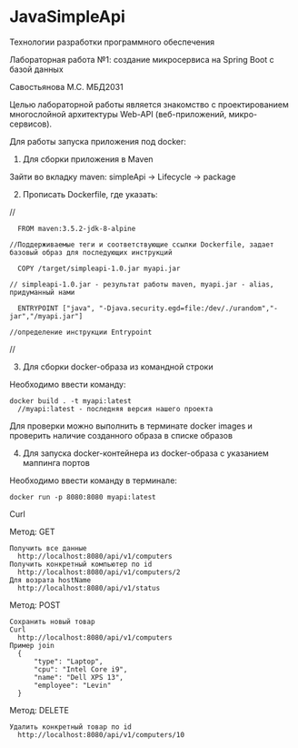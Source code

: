 # JavaSimpleApi
Технологии разработки программного обеспечения

Лабораторная работа №1: создание микросервиса на Spring Boot с базой данных

Савостьянова М.С. МБД2031

Целью лабораторной работы является знакомство с проектированием многослойной архитектуры Web-API (веб-приложений, микро-сервисов).


Для работы запуска приложения под docker:



1. Для сборки приложения в Maven

Зайти во вкладку maven: simpleApi -> Lifecycle -> package
  
2. Прописать Dockerfile, где указать:

//

      FROM maven:3.5.2-jdk-8-alpine
      
    //Поддерживаемые теги и соответствующие ссылки Dockerfile, задает базовый образ для последующих инструкций
      
      COPY /target/simpleapi-1.0.jar myapi.jar 
      
    // simpleapi-1.0.jar - результат работы maven, myapi.jar - alias, придуманный нами
      
      ENTRYPOINT ["java", "-Djava.security.egd=file:/dev/./urandom","-jar","/myapi.jar"] 
      
    //определение инструкции Entrypoint

//

3. Для сборки docker-образа из командной строки 

Необходимо ввести команду: 

    docker build . -t myapi:latest
      //myapi:latest - последняя версия нашего проекта

Для проверки можно выполнить в терминате docker images и проверить наличие созданного образа в списке образов

4. Для запуска docker-контейнера из docker-образа с указанием маппинга портов

Необходимо ввести команду в терминале: 

    docker run -p 8080:8080 myapi:latest
  
Curl

Метод: GET
  
    Получить все данные 
      http://localhost:8080/api/v1/computers
    Получить конкретный компьютер по id
      http://localhost:8080/api/v1/computers/2
    Для возрата hostName
      http://localhost:8080/api/v1/status
    
Метод: POST

    Сохранить новый товар
    Curl 
      http://localhost:8080/api/v1/computers
    Пример join 
      {
          "type": "Laptop",
          "cpu": "Intel Core i9",
          "name": "Dell XPS 13",
          "employee": "Levin"
      }
       

Метод: DELETE
  
    Удалить конкретный товар по id
      http://localhost:8080/api/v1/computers/10
